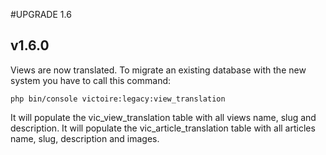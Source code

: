 #UPGRADE 1.6

## v1.6.0

Views are now translated. To migrate an existing database with the new system you have to call this command:

```
php bin/console victoire:legacy:view_translation
```

It will populate the vic_view_translation table with all views name, slug and description.
It will populate the vic_article_translation table with all articles name, slug, description and images.
